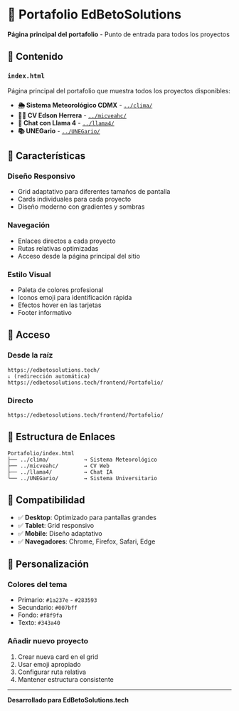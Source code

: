 # 🎨 Portafolio EdBetoSolutions

**Página principal del portafolio** - Punto de entrada para todos los proyectos

## 📁 Contenido

### `index.html`
Página principal del portafolio que muestra todos los proyectos disponibles:

- **🌦️ Sistema Meteorológico CDMX** - [`../clima/`](../clima/)
- **👨‍💼 CV Edson Herrera** - [`../micveahc/`](../micveahc/)
- **🦙 Chat con Llama 4** - [`../llama4/`](../llama4/)
- **📚 UNEGario** - [`../UNEGario/`](../UNEGario/)

## 🎯 Características

### Diseño Responsivo
- Grid adaptativo para diferentes tamaños de pantalla
- Cards individuales para cada proyecto
- Diseño moderno con gradientes y sombras

### Navegación
- Enlaces directos a cada proyecto
- Rutas relativas optimizadas
- Acceso desde la página principal del sitio

### Estilo Visual
- Paleta de colores profesional
- Iconos emoji para identificación rápida
- Efectos hover en las tarjetas
- Footer informativo

## 🚀 Acceso

### Desde la raíz
```
https://edbetosolutions.tech/
↓ (redirección automática)
https://edbetosolutions.tech/frontend/Portafolio/
```

### Directo
```
https://edbetosolutions.tech/frontend/Portafolio/
```

## 🔗 Estructura de Enlaces

```
Portafolio/index.html
├── ../clima/           → Sistema Meteorológico
├── ../micveahc/        → CV Web
├── ../llama4/          → Chat IA
└── ../UNEGario/        → Sistema Universitario
```

## 📱 Compatibilidad

- ✅ **Desktop**: Optimizado para pantallas grandes
- ✅ **Tablet**: Grid responsivo
- ✅ **Mobile**: Diseño adaptativo
- ✅ **Navegadores**: Chrome, Firefox, Safari, Edge

## 🎨 Personalización

### Colores del tema
- Primario: `#1a237e` - `#283593`
- Secundario: `#007bff`
- Fondo: `#f8f9fa`
- Texto: `#343a40`

### Añadir nuevo proyecto
1. Crear nueva card en el grid
2. Usar emoji apropiado
3. Configurar ruta relativa
4. Mantener estructura consistente

---

**Desarrollado para EdBetoSolutions.tech**
